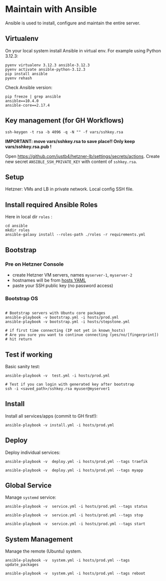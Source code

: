 # Maintain with Ansible

Ansible is used to install, configure and maintain the entire server.

## Virtualenv

On your local system install Ansible in virtual env.
For example using Python 3.12.3:


```
pyenv virtualenv 3.12.3 ansible-3.12.3
pyenv activate ansible-python-3.12.3
pip install ansible
pyenv rehash
```

Check Ansible version:

```
pip freeze | grep ansible
ansible==10.4.0
ansible-core==2.17.4
```

## Key management (for GH Workflows)

```
ssh-keygen -t rsa -b 4096 -q -N "" -f vars/sshkey.rsa

```
**IMPORTANT: move vars/sshkey.rsa to save place!! Only keep vars/sshkey.rsa.pub !**

Open https://github.com/justb4/hetzner-lb/settings/secrets/actions. Create new secret
`ANSIBLE_SSH_PRIVATE_KEY` with content of `sshkey.rsa`.

## Setup

Hetzner: VMs and LB in private network.
Local config SSH file.

## Install required Ansible Roles

Here in local dir `roles` :

```
cd ansible
mkdir roles
ansible-galaxy install --roles-path ./roles -r requirements.yml

```

## Bootstrap

### Pre on Hetzner Console

* create Hetzner VM servers, names `myserver-1`, `myserver-2`
* hostnames will be from [hosts YAML](hosts/prod.yml)
* paste your SSH public key (no password access)

### Bootstrap OS
```

# Bootstrap servers with Ubuntu core packages
ansible-playbook -v bootstrap.yml -i hosts/prod.yml
ansible-playbook -v bootstrap.yml -i hosts/stepstone.yml

# if first time connecting (IP not yet in known_hosts)
# Are you sure you want to continue connecting (yes/no/[fingerprint])
# hit return
```

## Test if working

Basic sanity test:

```
ansible-playbook -v  test.yml -i hosts/prod.yml

# Test if you can login with generated key after bootstrap
ssh -i <saved_path>/sshkey.rsa myuser@myserver1
```

## Install

Install all services/apps (commit to GH first!):

```
ansible-playbook -v install.yml -i hosts/prod.yml

```

## Deploy

Deploy individual services:

```
ansible-playbook -v  deploy.yml -i hosts/prod.yml --tags traefik

ansible-playbook -v  deploy.yml -i hosts/prod.yml --tags myapp

```

## Global Service

Manage `systemd` service:

```
ansible-playbook -v  service.yml -i hosts/prod.yml --tags status

ansible-playbook -v  service.yml -i hosts/prod.yml --tags stop

ansible-playbook -v  service.yml -i hosts/prod.yml --tags start

```

## System Management

Manage the remote (Ubuntu) system.

```
ansible-playbook -v  system.yml -i hosts/prod.yml --tags update_packages

ansible-playbook -v  system.yml -i hosts/prod.yml --tags reboot

```
